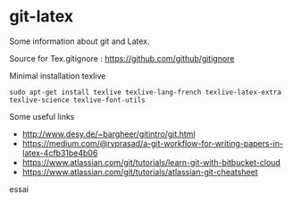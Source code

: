 # git-latex

Some information about git and Latex.

Source for Tex.gitignore : https://github.com/github/gitignore

Minimal installation texlive

```
sudo apt-get install texlive texlive-lang-french texlive-latex-extra texlive-science texlive-font-utils
```

Some useful links

* http://www.desy.de/~bargheer/gitintro/git.html
* https://medium.com/@rvprasad/a-git-workflow-for-writing-papers-in-latex-4cfb31be4b06
* https://www.atlassian.com/git/tutorials/learn-git-with-bitbucket-cloud
* https://www.atlassian.com/git/tutorials/atlassian-git-cheatsheet

essai
